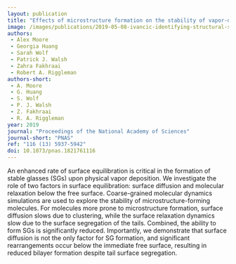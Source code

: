 ```yaml
---
layout: publication
title: "Effects of microstructure formation on the stability of vapor-desposited glasses"
image: /images/publications/2019-05-08-ivancic-identifying-structural-signatures.jpg
authors:
 - Alex Moore
 - Georgia Huang
 - Sarah Wolf
 - Patrick J. Walsh
 - Zahra Fakhraai
 - Robert A. Riggleman
authors-short:
 - A. Moore
 - G. Huang
 - S. Wolf
 - P. J. Walsh
 - Z. Fakhraai
 - R. A. Riggleman
year: 2019
journal: "Proceedings of the National Academy of Sciences"
journal-short: "PNAS"
ref: "116 (13) 5937-5942"
doi: 10.1073/pnas.1821761116
---
```


An enhanced rate of surface equilibration is critical in the formation of stable
glasses (SGs) upon physical vapor deposition. We investigate the role of two
factors in surface equilibration: surface diffusion and molecular relaxation
below the free surface. Coarse-grained molecular dynamics simulations are used
to explore the stability of microstructure-forming molecules. For molecules more
prone to microstructure formation, surface diffusion slows due to clustering,
while the surface relaxation dynamics slow due to the surface segregation of the
tails. Combined, the ability to form SGs is significantly reduced. Importantly,
we demonstrate that surface diffusion is not the only factor for SG formation,
and significant rearrangements occur below the immediate free surface, resulting
in reduced bilayer formation despite tail surface segregation.
